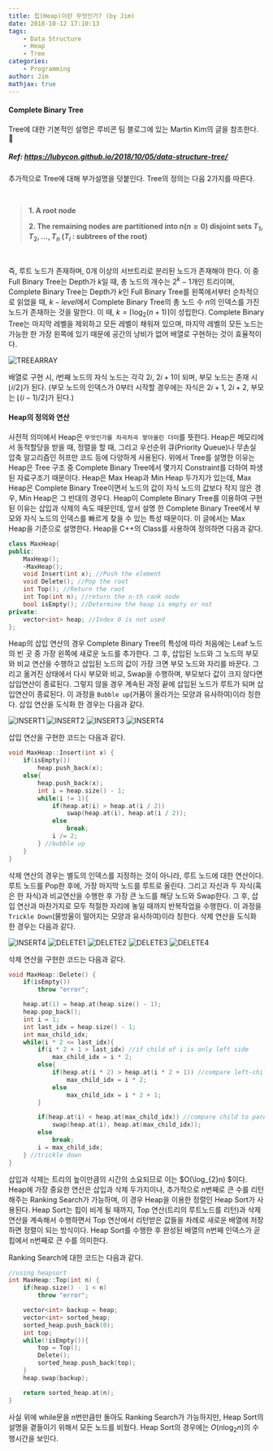 ```yaml
---
title: 힙(Heap)이란 무엇인가? (by Jim)
date: 2018-10-12 17:10:13
tags:
    - Data Structure
    - Heap
    - Tree
categories:
    - Programming
author: Jim
mathjax: true
---
```


#### Complete Binary Tree

Tree에 대한 기본적인 설명은 루비콘 팀 블로그에 있는 Martin Kim의 글을 참조한다. :bow:

##### Ref: <https://lubycon.github.io/2018/10/05/data-structure-tree/>

추가적으로 Tree에 대해 부가설명을 덧붙인다.
Tree의 정의는 다음 2가지를 따른다.

</br>

> **1. A root node**
>
> **2. The remaining nodes are partitioned into $n(n \geq 0)$ disjoint sets $T_1, T_2, ... , T_n$ ($T_i$ : subtrees of the root)**

</br>

즉, 루트 노드가 존재하며, 0개 이상의 서브트리로 분리된 노드가 존재해야 한다.
이 중 Full Binary Tree는 Depth가 $k$일 때, 총 노드의 개수는 $2^k - 1$개인 트리이며,
Complete Binary Tree는 Depth가 $k$인 Full Binary Tree를 왼쪽에서부터 순차적으로 읽었을 때, $k-level$에서 Complete Binary Tree의 총 노드 수 $n$의 인덱스를 가진 노드가 존재하는 것을 말한다.
이 때, $k =\lceil\log_{2}(n + 1)\rceil$이 성립한다.
Complete Binary Tree는 마지막 레벨을 제외하고 모든 레벨이 채워져 있으며, 마지막 레벨의 모든 노드는 가능한 한 가장 왼쪽에 있기 때문에 공간의 낭비가 없어 배열로 구현하는 것이 효율적이다.

<!--more-->

![TREEARRAY](/images/about-heap/treearray.png)

배열로 구현 시, $i$번째 노드의 자식 노드는 각각 $2i,\ 2i + 1$이 되며, 부모 노드는 존재 시 $\lfloor i / 2\rfloor$가 된다. (부모 노드의 인덱스가 $0$부터 시작할 경우에는 자식은  $2i + 1,\ 2i + 2$, 부모는 $\lfloor(i - 1) / 2\rfloor$가 된다.)

#### Heap의 정의와 연산

사전적 의미에서 Heap은 `무엇인가를 차곡차곡 쌓아올린 더미`를 뜻한다.
Heap은 메모리에서 동적할당을 받을 때, 정렬을 할 때, 그리고 우선순위 큐(Priority Queue)나 무손실 압축 알고리즘인 허프만 코드 등에 다양하게 사용된다.
위에서 Tree를 설명한 이유는 Heap은 Tree 구조 중 Complete Binary Tree에서 몇가지 Constraint를 더하여 파생된 자료구조기 때문이다.
Heap은 Max Heap과 Min Heap 두가지가 있는데, Max Heap은 Complete Binary Tree이면서 노드의 값이 자식 노드의 값보다 작지 않은 경우, Min Heap은 그 반대의 경우다.
Heap이 Complete Binary Tree를 이용하여 구현된 이유는 삽입과 삭제의 속도 때문인데, 앞서 설명 한 Complete Binary Tree에서 부모와 자식 노드의 인덱스를 빠르게 찾을 수 있는 특성 때문이다.
이 글에서는 Max Heap을 기준으로 설명한다.
Heap을 C++의 Class를 사용하여 정의하면 다음과 같다.

```c++
class MaxHeap{
public:
    MaxHeap();
    ~MaxHeap();
    void Insert(int x); //Push the element
    void Delete(); //Pop the root
    int Top(); //Return the root
    int Top(int n); //return the n-th rank node
    bool isEmpty(); //Determine the heap is empty or not
private:
    vector<int> heap; //Index 0 is not used
};
```

Heap의 삽입 연산의 경우 Complete Binary Tree의 특성에 따라 처음에는 Leaf 노드의 빈 곳 중 가장 왼쪽에 새로운 노드를 추가한다.
그 후, 삽입된 노드와 그 노드의 부모와 비교 연산을 수행하고 삽입된 노드의 값이 가장 크면 부모 노드와 자리를 바꾼다.
그리고 옮겨진 상태에서 다시 부모와 비교, Swap을 수행하며, 부모보다 값이 크지 않다면 삽입연산이 종료된다.
그렇지 않을 경우 계속된 과정 끝에 삽입된 노드가 루트가 되며 삽입연산이 종료된다.
이 과정을 `Bubble up`(거품이 올라가는 모양과 유사하여)이라 칭한다.
삽입 연산을 도식화 한 경우는 다음과 같다.

![INSERT1](/images/about-heap/insert1.jpg)
![INSERT2](/images/about-heap/insert2.jpg)
![INSERT3](/images/about-heap/insert3.jpg)
![INSERT4](/images/about-heap/insert4.jpg)

삽입 연산을 구현한 코드는 다음과 같다.
```c++
void MaxHeap::Insert(int x) {
    if(isEmpty())
        heap.push_back(x);
    else{
        heap.push_back(x);
        int i = heap.size() - 1;
        while(i != 1){
            if(heap.at(i) > heap.at(i / 2))
                swap(heap.at(i), heap.at(i / 2));
            else
                break;
            i /= 2;
        } //bubble up
    }
}
```

삭제 연산의 경우는 별도의 인덱스를 지정하는 것이 아니라, 루트 노드에 대한 연산이다.
루트 노드를 Pop한 후에, 가장 마지막 노드를 루트로 올린다.
그리고 자신과 두 자식(혹은 한 자식)과 비교연산을 수행한 후 가장 큰 노드를 해당 노드와 Swap한다.
그 후, 삽입 연산과 마찬가지로 모두 적절한 자리에 놓일 때까지 반복작업을 수행한다.
이 과정을 `Trickle Down`(물방울이 떨어지는 모양과 유사하여)이라 칭한다.
삭제 연산을 도식화 한 경우는 다음과 같다.

![INSERT4](/images/about-heap/insert4.jpg)
![DELETE1](/images/about-heap/delete1.jpg)
![DELETE2](/images/about-heap/delete2.jpg)
![DELETE3](/images/about-heap/delete3.jpg)
![DELETE4](/images/about-heap/delete4.jpg)

삭제 연산을 구현한 코드는 다음과 같다.
```c++
void MaxHeap::Delete() {
    if(isEmpty())
        throw "error";

    heap.at(1) = heap.at(heap.size() - 1);
    heap.pop_back();
    int i = 1;
    int last_idx = heap.size() - 1;
    int max_child_idx;
    while(i * 2 <= last_idx){
        if(i * 2 + 1 > last_idx) //if child of i is only left side
            max_child_idx = i * 2;
        else{
            if(heap.at(i * 2) > heap.at(i * 2 + 1)) //compare left-child to right-child  before child to parent
                max_child_idx = i * 2;
            else
                max_child_idx = i * 2 + 1;
        }

        if(heap.at(i) < heap.at(max_child_idx)) //compare child to parent
            swap(heap.at(i), heap.at(max_child_idx));
        else
            break;
        i = max_child_idx;
    } //trickle down
}
```

삽입과 삭제는 트리의 높이만큼의 시간의 소요되므로 이는 $O(\log_{2}n) $이다.
Heap에 가장 중요한 연산은 삽입과 삭제 두가지이나, 추가적으로 n번째로 큰 수를 리턴해주는 Ranking Search가 가능하며, 이 경우 Heap을 이용한 정렬인 Heap Sort가 사용된다.
Heap Sort는 힙이 비게 될 때까지, Top 연산(트리의 루트노드를 리턴)과 삭제 연산을 계속해서 수행하면서 Top 연산에서 리턴받은 값들을 차례로 새로운 배열에 저장하면 정렬이 되는 방식이다.
Heap Sort를 수행한 후 완성된 배열의 n번째 인덱스가 곧 힙에서 n번째로 큰 수를 의미한다.

Ranking Search에 대한 코드는 다음과 같다.
```c++
//using heapsort
int MaxHeap::Top(int n) {
    if(heap.size() - 1 < n)
        throw "error";

    vector<int> backup = heap;
    vector<int> sorted_heap;
    sorted_heap.push_back(0);
    int top;
    while(!isEmpty()){
        top = Top();
        Delete();
        sorted_heap.push_back(top);
    }
    heap.swap(backup);

    return sorted_heap.at(n);
}
```
사실 위에 while문을 n번만큼만 돌아도 Ranking Search가 가능하지만, Heap Sort의 설명을 곁들이기 위해서 모든 노드를 비웠다.
Heap Sort의 경우에는 $O(n\log_{2}n)$의 수행시간을 보인다.
